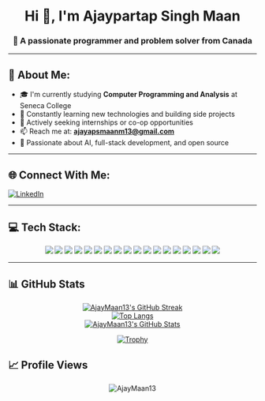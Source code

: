 <!-- README.md for AjayMaan13 -->

<h1 align="center">Hi 👋, I'm Ajaypartap Singh Maan</h1>
<h3 align="center">🚀 A passionate programmer and problem solver from Canada</h3>

---

## 💫 About Me:

- 🎓 I'm currently studying **Computer Programming and Analysis** at Seneca College  
- 🌱 Constantly learning new technologies and building side projects  
- 💼 Actively seeking internships or co-op opportunities  
- 📫 Reach me at: **ajayapsmaanm13@gmail.com**  
- 🤖 Passionate about AI, full-stack development, and open source  

---

## 🌐 Connect With Me:

[![LinkedIn](https://img.shields.io/badge/-LinkedIn-%230077B5?style=for-the-badge&logo=linkedin&logoColor=white)](https://linkedin.com/in/ajaypartap-singh-maan)  

---

## 💻 Tech Stack:

<div align="center">

<img src="https://img.shields.io/badge/C-%2300599C?style=for-the-badge&logo=c&logoColor=white" />
<img src="https://img.shields.io/badge/C++-%2300599C?style=for-the-badge&logo=c%2B%2B&logoColor=white" />
<img src="https://img.shields.io/badge/Python-%233776AB?style=for-the-badge&logo=python&logoColor=white" />
<img src="https://img.shields.io/badge/JavaScript-%23F7DF1E?style=for-the-badge&logo=javascript&logoColor=black" />
<img src="https://img.shields.io/badge/Node.js-%23339933?style=for-the-badge&logo=node.js&logoColor=white" />
<img src="https://img.shields.io/badge/React-%2361DAFB?style=for-the-badge&logo=react&logoColor=black" />
<img src="https://img.shields.io/badge/HTML5-%23E34F26?style=for-the-badge&logo=html5&logoColor=white" />
<img src="https://img.shields.io/badge/CSS3-%231572B6?style=for-the-badge&logo=css3&logoColor=white" />
<img src="https://img.shields.io/badge/Bootstrap-%237952B3?style=for-the-badge&logo=bootstrap&logoColor=white" />
<img src="https://img.shields.io/badge/MySQL-%234479A1?style=for-the-badge&logo=mysql&logoColor=white" />
<img src="https://img.shields.io/badge/MongoDB-%2347A248?style=for-the-badge&logo=mongodb&logoColor=white" />
<img src="https://img.shields.io/badge/Express.js-%23000000?style=for-the-badge&logo=express&logoColor=white" />
<img src="https://img.shields.io/badge/Docker-%232496ED?style=for-the-badge&logo=docker&logoColor=white" />
<img src="https://img.shields.io/badge/Git-%23F05032?style=for-the-badge&logo=git&logoColor=white" />
<img src="https://img.shields.io/badge/GitHub-%23121011?style=for-the-badge&logo=github&logoColor=white" />
<img src="https://img.shields.io/badge/Postman-%23FF6C37?style=for-the-badge&logo=postman&logoColor=white" />
<img src="https://img.shields.io/badge/Linux-%23FCC624?style=for-the-badge&logo=linux&logoColor=black" />
<img src="https://img.shields.io/badge/VS%20Code-%23007ACC?style=for-the-badge&logo=visual-studio-code&logoColor=white" />

</div>

---

## 📊 GitHub Stats

<div align="center">

[![AjayMaan13's GitHub Streak](http://github-readme-streak-stats.herokuapp.com?user=AjayMaan13&theme=github-dark&hide_border=true)](https://git.io/streak-stats)  
[![Top Langs](https://github-readme-stats.vercel.app/api/top-langs/?username=AjayMaan13&layout=compact&theme=github-dark&hide_border=true)](https://github.com/anuraghazra/github-readme-stats)  
[![AjayMaan13's GitHub Stats](https://github-readme-stats.vercel.app/api?username=AjayMaan13&show_icons=true&theme=github-dark&hide_border=true)](https://github.com/anuraghazra/github-readme-stats)

[![Trophy](https://github-profile-trophy.vercel.app/?username=AjayMaan13&theme=github&margin-w=10&hide_border=true)](https://github.com/ryo-ma/github-profile-trophy)

</div>


## 📈 Profile Views

<p align="center">
  <img src="https://komarev.com/ghpvc/?username=AjayMaan13&label=Profile%20views&color=0e75b6&style=flat" alt="AjayMaan13" />
</p>
